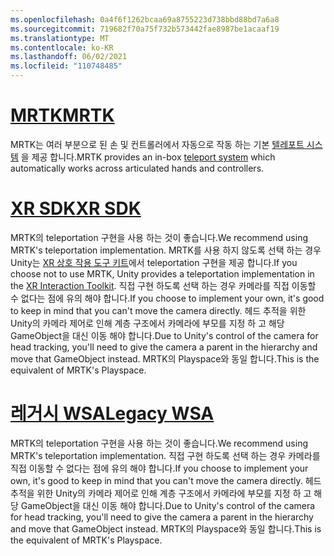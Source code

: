 ```yaml
---
ms.openlocfilehash: 0a4f6f1262bcaa69a8755223d738bbd88bd7a6a8
ms.sourcegitcommit: 719682f70a75f732b573442fae8987be1acaaf19
ms.translationtype: MT
ms.contentlocale: ko-KR
ms.lasthandoff: 06/02/2021
ms.locfileid: "110748485"
---
```

# <a name="mrtk"></a>[<span data-ttu-id="1163d-101">MRTK</span><span class="sxs-lookup"><span data-stu-id="1163d-101">MRTK</span></span>](#tab/mrtk)
<!-- NEVER CHANGE THE ABOVE LINE! -->

<span data-ttu-id="1163d-102">MRTK는 여러 부분으로 된 손 및 컨트롤러에서 자동으로 작동 하는 기본 [텔레포트 시스템](/windows/mixed-reality/mrtk-unity/features/teleport-system/teleport-system) 을 제공 합니다.</span><span class="sxs-lookup"><span data-stu-id="1163d-102">MRTK provides an in-box [teleport system](/windows/mixed-reality/mrtk-unity/features/teleport-system/teleport-system) which automatically works across articulated hands and controllers.</span></span>

# <a name="xr-sdk"></a>[<span data-ttu-id="1163d-103">XR SDK</span><span class="sxs-lookup"><span data-stu-id="1163d-103">XR SDK</span></span>](#tab/xr)
<!-- NEVER CHANGE THE ABOVE LINE! -->

<span data-ttu-id="1163d-104">MRTK의 teleportation 구현을 사용 하는 것이 좋습니다.</span><span class="sxs-lookup"><span data-stu-id="1163d-104">We recommend using MRTK's teleportation implementation.</span></span>
<span data-ttu-id="1163d-105">MRTK를 사용 하지 않도록 선택 하는 경우 Unity는 [XR 상호 작용 도구 키트](https://docs.unity3d.com/Packages/com.unity.xr.interaction.toolkit@1.0/manual/locomotion.html)에서 teleportation 구현을 제공 합니다.</span><span class="sxs-lookup"><span data-stu-id="1163d-105">If you choose not to use MRTK, Unity provides a teleportation implementation in the [XR Interaction Toolkit](https://docs.unity3d.com/Packages/com.unity.xr.interaction.toolkit@1.0/manual/locomotion.html).</span></span>
<span data-ttu-id="1163d-106">직접 구현 하도록 선택 하는 경우 카메라를 직접 이동할 수 없다는 점에 유의 해야 합니다.</span><span class="sxs-lookup"><span data-stu-id="1163d-106">If you choose to implement your own, it's good to keep in mind that you can't move the camera directly.</span></span> <span data-ttu-id="1163d-107">헤드 추적을 위한 Unity의 카메라 제어로 인해 계층 구조에서 카메라에 부모를 지정 하 고 해당 GameObject을 대신 이동 해야 합니다.</span><span class="sxs-lookup"><span data-stu-id="1163d-107">Due to Unity's control of the camera for head tracking, you'll need to give the camera a parent in the hierarchy and move that GameObject instead.</span></span> <span data-ttu-id="1163d-108">MRTK의 Playspace와 동일 합니다.</span><span class="sxs-lookup"><span data-stu-id="1163d-108">This is the equivalent of MRTK's Playspace.</span></span>

# <a name="legacy-wsa"></a>[<span data-ttu-id="1163d-109">레거시 WSA</span><span class="sxs-lookup"><span data-stu-id="1163d-109">Legacy WSA</span></span>](#tab/wsa)
<!-- NEVER CHANGE THE ABOVE LINE! -->

<span data-ttu-id="1163d-110">MRTK의 teleportation 구현을 사용 하는 것이 좋습니다.</span><span class="sxs-lookup"><span data-stu-id="1163d-110">We recommend using MRTK's teleportation implementation.</span></span>
<span data-ttu-id="1163d-111">직접 구현 하도록 선택 하는 경우 카메라를 직접 이동할 수 없다는 점에 유의 해야 합니다.</span><span class="sxs-lookup"><span data-stu-id="1163d-111">If you choose to implement your own, it's good to keep in mind that you can't move the camera directly.</span></span> <span data-ttu-id="1163d-112">헤드 추적을 위한 Unity의 카메라 제어로 인해 계층 구조에서 카메라에 부모를 지정 하 고 해당 GameObject을 대신 이동 해야 합니다.</span><span class="sxs-lookup"><span data-stu-id="1163d-112">Due to Unity's control of the camera for head tracking, you'll need to give the camera a parent in the hierarchy and move that GameObject instead.</span></span> <span data-ttu-id="1163d-113">MRTK의 Playspace와 동일 합니다.</span><span class="sxs-lookup"><span data-stu-id="1163d-113">This is the equivalent of MRTK's Playspace.</span></span>